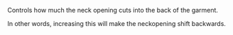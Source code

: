 
Controls how much the neck opening cuts into the back of the garment.

In other words, increasing this will make the neckopening shift backwards.
